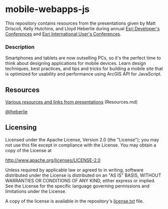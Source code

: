 # mobile-webapps-js

This repository contains resources from the presentations given by Matt Driscoll, Kelly Hutchins, and Lloyd Heberlie during annual [Esri Developer's Conferences](http://www.esri.com/events/devsummit) and [Esri International User's Conferences](http://www.esri.com/events/user-conference).


### Description
Smartphones and tablets are now outselling PCs, so it's the perfect time to think about designing applications for mobile devices. Learn design techniques, best practices, and tips and tricks for building a mobile site that is optimized for usability and performance using ArcGIS API for JavaScript.


## Resources

[Various resources and links from presentations](Resources.md) (Resources.md)

[@lheberlie](http://twitter.com/lheberlie)

## Licensing

Licensed under the Apache License, Version 2.0 (the "License"); you may not use this file except in compliance with the License. You may obtain a copy of the License at

   http://www.apache.org/licenses/LICENSE-2.0

Unless required by applicable law or agreed to in writing, software distributed under the License is distributed on an "AS IS" BASIS, WITHOUT WARRANTIES OR CONDITIONS OF ANY KIND, either express or implied. See the License for the specific language governing permissions and limitations under the License.

A copy of the license is available in the repository's [license.txt](license.txt) file.